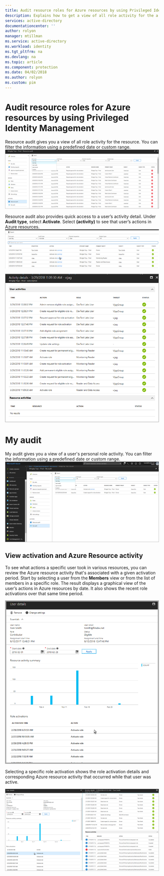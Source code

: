 ```yaml
---
title: Audit resource roles for Azure resources by using Privileged Identity Management| Microsoft Docs
description: Explains how to get a view of all role activity for the a given resource.
services: active-directory
documentationcenter: ''
author: rolyon
manager: mtillman
ms.service: active-directory
ms.workload: identity
ms.tgt_pltfrm: na
ms.devlang: na
ms.topic: article
ms.component: protection
ms.date: 04/02/2018
ms.author: rolyon
ms.custom: pim
---
```


# Audit resource roles for Azure resources by using Privileged Identity Management 

Resource audit gives you a view of all role activity for the resource. You can filter the information using a predefined date or custom range.
![Filter information](media/azure-pim-resource-rbac/rbac-resource-audit.png)

Resource audit also provides quick access to a user’s activity detail. Under **Audit type**, select **Activate**. Select **(activity)** to see that user’s actions in Azure resources.
![Activity detail](media/azure-pim-resource-rbac/rbac-audit-activity.png)

![More activity detail](media/azure-pim-resource-rbac/rbac-audit-activity-details.png)

# My audit

My audit gives you a view of a user's personal role activity. You can filter the information using a predefined date or custom range.
![Personal role activity](media/azure-pim-resource-rbac/my-audit-time.png)

## View activation and Azure Resource activity

To see what actions a specific user took in various resources, you can review the Azure resource activity that's associated with a given activation period. Start by selecting a user from the **Members** view or from the list of members in a specific role. The result displays a graphical view of the user’s actions in Azure resources by date. It also shows the recent role activations over that same time period.

![User details](media/azure-pim-resource-rbac/rbac-user-details.png)

Selecting a specific role activation shows the role activation details and corresponding Azure resource activity that occurred while that user was active.

![Select role activation](media/azure-pim-resource-rbac/rbac-user-resource-activity.png)


